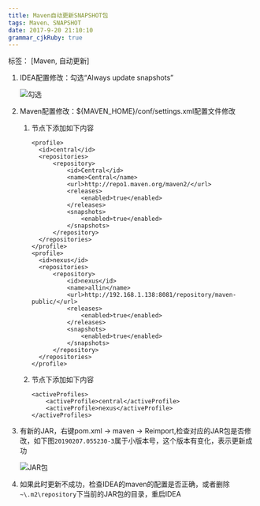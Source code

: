 ```yaml
---
title: Maven自动更新SNAPSHOT包 
tags: Maven、SNAPSHOT
date: 2017-9-20 21:10:10
grammar_cjkRuby: true
---
```


标签： [Maven, 自动更新]

1. IDEA配置修改：勾选“Always update snapshots”

    ![勾选](http://ov138d8j2.bkt.clouddn.com/2018/2/7/2018-02-07_135759.png)

2. Maven配置修改：${MAVEN_HOME}/conf/settings.xml配置文件修改

    1. <profiles></profiles> 节点下添加如下内容
        ```
        <profile>
          <id>central</id>
          <repositories>
              <repository>
                  <id>Central</id>
                  <name>Central</name>
                  <url>http://repo1.maven.org/maven2/</url>
                  <releases>
                      <enabled>true</enabled>
                  </releases>
                  <snapshots>
                      <enabled>true</enabled>
                  </snapshots>
              </repository>
          </repositories>
        </profile>
        <profile>
          <id>nexus</id>
          <repositories>
              <repository>
                  <id>nexus</id>
                  <name>allin</name>
                  <url>http://192.168.1.138:8081/repository/maven-public/</url>
                  <releases>
                      <enabled>true</enabled>
                  </releases>
                  <snapshots>
                      <enabled>true</enabled>
                  </snapshots>
              </repository>
          </repositories>
        </profile>
        
        ```
    2. <settings></settings>节点下添加如下内容
        ```
        <activeProfiles>
            <activeProfile>central</activeProfile>
            <activeProfile>nexus</activeProfile>
        </activeProfiles>
        ```
3. 有新的JAR，右键pom.xml → maven → Reimport,检查对应的JAR包是否修改，如下图`20190207.055230-3`属于小版本号，这个版本有变化，表示更新成功
    
     ![JAR包](http://ov138d8j2.bkt.clouddn.com/2018/2/7/2018-02-07_140520.png)

4. 如果此时更新不成功，检查IDEA的maven的配置是否正确，或者删除`~\.m2\repository`下当前的JAR包的目录，重启IDEA